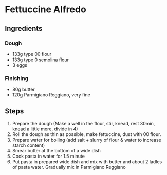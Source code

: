 # Fettuccine Alfredo

## Ingredients

### Dough

- 133g type 00 flour
- 133g type 0 semolina flour
- 3 eggs

### Finishing

- 80g butter
- 120g Parmigiano Reggiano, very fine

## Steps

1. Prepare the dough (Make a well in the flour, stir, knead, rest 30min, knead a little more, divide in 4)
2. Roll the dough as thin as possible, make fettuccine, dust with 00 flour.
3. Prepare water for boiling (add salt + slurry of flour & water to increase starch content)
4. Smear butter at the bottom of a wide dish
5. Cook pasta in water for 1.5 minute
6. Put pasta in prepared wide dish and mix with butter and about 2 ladles of pasta water. Gradually mix in Parmigiano Reggiano

